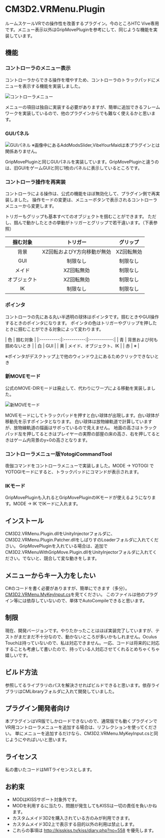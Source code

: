 # CM3D2.VRMenu.Plugin
ルームスケールVRでの操作性を改善するプラグイン。今のところHTC Vive専用です。メニュー表示以外はGripMovePluginを参考にして、同じような機能を実装しています。

## 機能
### コントローラのメニュー表示

コントローラからできる操作を増やすため、コントローラのトラックパッドにメニューを表示する機能を実装しました。

![コントローラメニュー](http://i.imgur.com/u2Za50vh.jpg)

メニューの項目は独自に実装する必要がありますが、簡単に追加できるフレームワークを実装しているので、他のプラグインからでも難なく使えるかと思います。

### GUIパネル

![GUIパネル](http://i.imgur.com/vpLTZVah.jpg)
※画像中にあるAddModsSlider,VibeYourMaidは本プラグインとは関係ありません。

GripMovePluginと同じGUIパネルを実装しています。GripMovePluginと違うのは、旧GUIをゲームGUIと同じ1枚のパネルに表示しているところです。

### コントローラ操作を再実装

コントローラによる操作は、公式の機能をほぼ無効化して、プラグイン側で再実装しました。
操作モードの変更は、メニューボタンで表示されるコントローラメニューから変更します。

トリガーもグリップも基本すべてのオブジェクトを掴むことができます。
ただし、掴んで動かしたときの挙動がトリガーとグリップで若干違います。（下表参照）

| 掴む対象 | トリガー | グリップ |
|:----------:|:-----------:|:------------:|
| 背景 | XZ回転およびY方向移動が無効 | XZ回転無効 |
| GUI | 制限なし | 制限なし |
| メイド | XZ回転無効 | 制限なし |
| オブジェクト | XZ回転無効 | 制限なし |
| IK | 制限なし | 制限なし |

### ポインタ

コントローラの先にある丸い半透明の球体はポインタです。掴むときやGUI操作するときのポインタになります。
ポインタの色はトリガーやグリップを押したときに掴むことができる対象によって変わります。

| 色 | 掴む対象 |
|:----------:|:-----------:|:------------:|
| 青 | 背景および何も掴めないとき |
| 白 | GUI |
| 黄 | メイド、オブジェクト、IK |
| 赤 | ※ |

※ポインタがデスクトップ上で他のウィンドウ上にあるためクリックできないとき

### 新MOVEモード

公式のMOVE-DIRモードは廃止して、代わりにワープによる移動を実装しました。

![新MOVEモード](http://i.imgur.com/RVkTnJth.jpg)

MOVEモードにしてトラックパッドを押すと白い球体が出現します。白い球体が移動先を示すポインタとなります。
白い球体は放物線軌道で計算していますが、放物線軌道の描画はサボっているので見えません。
地面の高さはトラックパッド左を押してるときはプレイヤーの実際の部屋の床の高さ、右を押してるときはゲーム内背景のy=0の高さとなります。

### コントローラメニュー版YotogiCommandTool

夜伽コマンドをコントローラメニューで実装しました。MODE -> YOTOGI でYOTOGIモードにすると、トラックパッドにコマンドが表示されます。

### IKモード

GripMovePluginも入れるとGripMovePluginのIKモードが使えるようになります。MODE -> IK でIKードに入れます。

## インストール

CM3D2.VRMenu.Plugin.dllをUnityInjectorフォルダに、CM3D2.VRMenu.Plugin.Patcher.dllをしばりすのLoaderフォルダに入れてください。
GripMovePluginを入れている場合は、追加でCM3D2.VRMenuWithGripMove.Plugin.dllをUnityInjectorフォルダに入れてください。でないと、競合して変な動きをします。

## メニューからキー入力をしたい

C#のコードを書く必要がありますが、簡単にできます（多分）。[CM3D2.VRMenu.MyKeyInput.cs](https://github.com/nekopanda/CM3D2.VRMenu.Plugin/blob/master/CM3D2.VRMenu.MyKeyInput/CM3D2.VRMenu.MyKeyInput.cs)を見てください。
このファイルは他のプラグイン等には依存していないので、単体でAutoCompileできると思います。

## 制限

現在、開発バージョンです。やりたかったことはほぼ実装完了していますが、テストがまだまだ不十分なので、動かないところが多いかもしれません。Oculus Touchは持っていないので、私は対応できません。一応、コードは将来的に対応することも考慮して書いたので、持っている人対応させてくれるとめちゃくちゃ嬉しいです。

## ビルド方法

参照してるライブラリのパスを解決させればビルドできると思います。依存ライブラリはCMLibraryフォルダに入れて開発していました。

## プラグイン開発者向け

本プラグインはVR版でしかロードできないので、通常版でも動くプラグインでVR用コントローラメニューを追加する場合は、リフレクションを使ってください。
単にメニューを追加するだけなら、CM3D2.VRMenu.MyKeyInput.csと同じようにやればいいと思います。

## ライセンス

私の書いたコードはMITライセンスとします。

## お約束

- MODはKISSサポート対象外です。
- MODを利用するに当たり、問題が発生してもKISSは一切の責任を負いかねます。
- カスタムメイド3D2を購入されている方のみが利用できます。
- カスタムメイド3D2上で表示する目的以外の利用は禁止します。
- これらの事項は http://kisskiss.tv/kiss/diary.php?no=558 を優先します。

